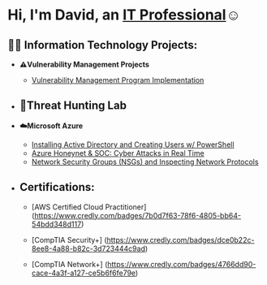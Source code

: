 <h1>Hi, I'm David, an <a href="https://www.linkedin.com/in/david-b915/">IT Professional</a>☺</h1>

<h2>👨‍💻 Information Technology Projects:</h2>

- <b>⚠️Vulnerability Management Projects</b>
  - [Vulnerability Management Program Implementation](https://github.com/daberrios9/vulnerability-management-program)

- <b>🔐Threat Hunting Lab</b>
  - 

- <b>☁️Microsoft Azure</b>
  - [Installing Active Directory and Creating Users w/ PowerShell](https://github.com/daberrios9/active-directory-configure-create)
  - [Azure Honeynet & SOC: Cyber Attacks in Real Time](https://github.com/daberrios9/cloud-azure-soc-honeynet/blob/main/README.md)
  - [Network Security Groups (NSGs) and Inspecting Network Protocols](https://github.com/daberrios9/azure-network-protocols)



- <h2>Certifications:</h2>

  - [AWS Certified Cloud Practitioner] (https://www.credly.com/badges/7b0d7f63-78f6-4805-bb64-54bdd348d117)
  
  - [CompTIA Security+] (https://www.credly.com/badges/dce0b22c-8ee8-4a88-b82c-3d723444c9ad)
    
  - [CompTIA Network+] (https://www.credly.com/badges/4766dd90-cace-4a3f-a127-ce5b6f6fe79e)




